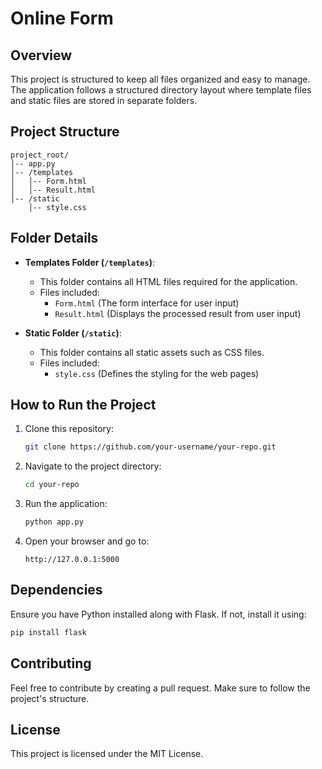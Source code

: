 # Online Form

## Overview
This project is structured to keep all files organized and easy to manage. The application follows a structured directory layout where template files and static files are stored in separate folders.

## Project Structure
```
project_root/
│-- app.py
│-- /templates
│   │-- Form.html
│   │-- Result.html
│-- /static
    │-- style.css
```

## Folder Details
- **Templates Folder (`/templates`)**:
  - This folder contains all HTML files required for the application.
  - Files included:
    - `Form.html` (The form interface for user input)
    - `Result.html` (Displays the processed result from user input)

- **Static Folder (`/static`)**:
  - This folder contains all static assets such as CSS files.
  - Files included:
    - `style.css` (Defines the styling for the web pages)

## How to Run the Project
1. Clone this repository:
   ```sh
   git clone https://github.com/your-username/your-repo.git
   ```
2. Navigate to the project directory:
   ```sh
   cd your-repo
   ```
3. Run the application:
   ```sh
   python app.py
   ```
4. Open your browser and go to:
   ```
   http://127.0.0.1:5000
   ```

## Dependencies
Ensure you have Python installed along with Flask. If not, install it using:
```sh
pip install flask
```

## Contributing
Feel free to contribute by creating a pull request. Make sure to follow the project's structure.

## License
This project is licensed under the MIT License.

